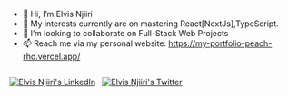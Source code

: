 - 👋 Hi, I’m Elvis Njiiri
- 👀 My interests currently are on mastering React[NextJs],TypeScript.
- 💞️ I’m looking to collaborate on Full-Stack Web Projects
- 📫 Reach me via my personal website: https://my-portfolio-peach-rho.vercel.app/

<!-- SOCIALS. TODO: SWAP OUT YOUR URL AND NAME. -->
<p align="left" style="float: left;"> 
  <!-- LinkedIn -->
  <a href="https://linkedin.com/in/elvis-njiiri" target="blank"><img src="https://img.shields.io/badge/LinkedIn-0077B5?style=for-the-badge&logo=linkedin&logoColor=white" alt="Elvis Njiiri's LinkedIn" /></a> 
  <span>&nbsp;</span>
  <!-- Twitter -->
  <a href="https://twitter.com/NjiiriEk" target="blank"><img src="https://img.shields.io/badge/Twitter-1DA1F2?style=for-the-badge&logo=twitter&logoColor=white" alt="Elvis Njiiri's Twitter" /></a> 
